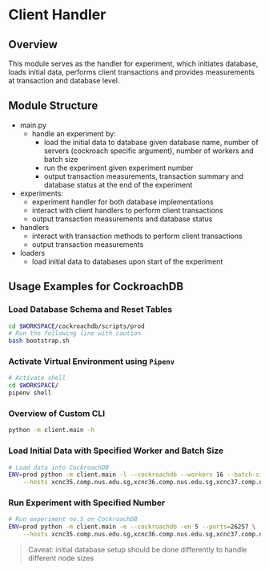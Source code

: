 # Client Handler

## Overview
This module serves as the handler for experiment, which initiates database, loads initial data, performs client transactions and provides measurements at transaction and database level.

## Module Structure
* main.py
    * handle an experiment by:
        * load the initial data to database given database name, number of servers (cockroach specific argument), number of workers and batch size
        * run the experiment given experiment number 
        * output transaction measurements, transaction summary and database status at the end of the experiment
* experiments: 
    * experiment handler for both database implementations
    * interact with client handlers to perform client transactions 
    * output transaction measurements and database status 
* handlers
    * interact with transaction methods to perform client transactions
    * output transaction measurements 
* loaders
    * load initial data to databases upon start of the experiment


## Usage Examples for CockroachDB

### Load Database Schema and Reset Tables

```bash
cd $WORKSPACE/cockroachdb/scripts/prod
# Run the following line with caution
bash bootstrap.sh
```

### Activate Virtual Environment using `Pipenv`

```bash
# Activate shell
cd $WORKSPACE/
pipenv shell
```

### Overview of Custom CLI

```bash
python -m client.main -h
```

### Load Initial Data with Specified Worker and Batch Size

```bash
# Load data into CockroachDB
ENV=prod python -m client.main -l --cockroachdb --workers 16 --batch-size 2999 --ports=26257 \
    --hosts xcnc35.comp.nus.edu.sg,xcnc36.comp.nus.edu.sg,xcnc37.comp.nus.edu.sg,xcnc38.comp.nus.edu.sg,,xcnc39.comp.nus.edu.sg
```

### Run Experiment with Specified Number

```bash
# Run experiment no.5 on CockroachDB
ENV=prod python -m client.main -e --cockroachdb -en 5 --ports=26257 \
    --hosts xcnc35.comp.nus.edu.sg,xcnc36.comp.nus.edu.sg,xcnc37.comp.nus.edu.sg,xcnc38.comp.nus.edu.sg
```

> Caveat: initial database setup should be done differently to handle different node sizes
